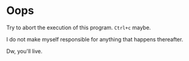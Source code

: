 # Oops

Try to abort the execution of this program. `Ctrl+c` maybe.

I do not make myself responsible for anything that happens thereafter.

Dw, you'll live.

